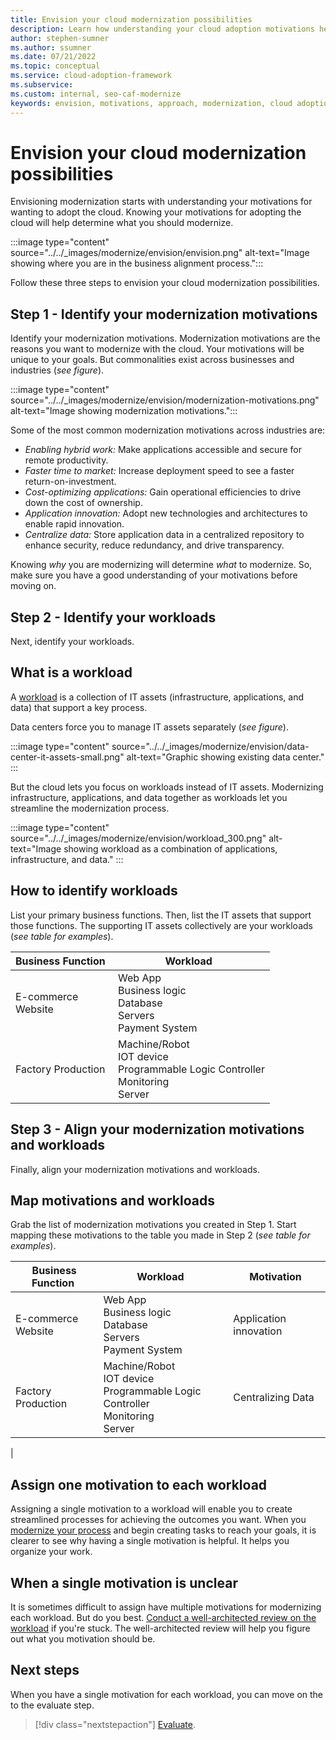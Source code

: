 ```yaml
---
title: Envision your cloud modernization possibilities
description: Learn how understanding your cloud adoption motivations help you establish your approach to the modernization horizons, as part of your cloud adoption-related modernization plan.
author: stephen-sumner
ms.author: ssumner
ms.date: 07/21/2022
ms.topic: conceptual
ms.service: cloud-adoption-framework
ms.subservice:
ms.custom: internal, seo-caf-modernize
keywords: envision, motivations, approach, modernization, cloud adoption framework
---
```

# Envision your cloud modernization possibilities

Envisioning modernization starts with understanding your motivations for wanting to adopt the cloud. Knowing your motivations for adopting the cloud will help determine what you should modernize.

:::image type="content" source="../../_images/modernize/envision/envision.png" alt-text="Image showing where you are in the business alignment process.":::

Follow these three steps to envision your cloud modernization possibilities.

## Step 1 - Identify your modernization motivations

 Identify your modernization motivations. Modernization motivations are the reasons you want to modernize with the cloud. Your motivations will be unique to your goals. But commonalities exist across businesses and industries (*see figure*).

:::image type="content" source="../../_images/modernize/envision/modernization-motivations.png" alt-text="Image showing modernization motivations.":::

Some of the most common modernization motivations across industries are:

- *Enabling hybrid work:* Make applications accessible and secure for remote productivity.
- *Faster time to market:* Increase deployment speed to see a faster return-on-investment.
- *Cost-optimizing applications:* Gain operational efficiencies to drive down the cost of ownership.
- *Application innovation:* Adopt new technologies and architectures to enable rapid innovation.
- *Centralize data:* Store application data in a centralized repository to enhance security, reduce redundancy, and drive transparency.

Knowing *why* you are modernizing will determine *what* to modernize. So, make sure you have a good understanding of your motivations before moving on.

## Step 2 - Identify your workloads

Next, identify your workloads.

## What is a workload

A [workload](../../plan/workloads.md) is a collection of IT assets (infrastructure, applications, and data) that support a key process.

Data centers force you to manage IT assets separately (*see figure*).

:::image type="content" source="../../_images/modernize/envision/data-center-it-assets-small.png" alt-text="Graphic showing existing data center." :::

But the cloud lets you focus on workloads instead of IT assets. Modernizing infrastructure, applications, and data together as workloads let you streamline the modernization process.

:::image type="content" source="../../_images/modernize/envision/workload_300.png" alt-text="Image showing workload as a combination of applications, infrastructure, and data." :::

## How to identify workloads

List your primary business functions. Then, list the IT assets that support those functions. The supporting IT assets collectively are your workloads (*see table for examples*).

|Business Function<span title="Business Function">&nbsp;</span> |Workload <span title="Supporting IT Assets">&nbsp;</span>
| --- | --- |
|E-commerce<br>Website| Web App<br>Business logic<br>Database<br>Servers<br>Payment System|
|Factory Production|Machine/Robot<br>IOT device<br>Programmable Logic Controller<br>Monitoring<br>Server

## Step 3 - Align your modernization motivations and workloads

Finally, align your modernization motivations and workloads.

## Map motivations and workloads

Grab the list of modernization motivations you created in Step 1. Start mapping these motivations to the table you made in Step 2 (*see table for examples*).

|Business Function<span title="Business Function">&nbsp;</span> |Workload <span title="Supporting IT Assets">&nbsp;</span> |Motivation<span title="Motivation">&nbsp;</span> |
| --- | --- | --- |
|E-commerce<br>Website| Web App<br>Business logic<br>Database<br>Servers<br>Payment System|Application innovation
|Factory Production|Machine/Robot<br>IOT device<br>Programmable Logic Controller<br>Monitoring<br>Server|Centralizing Data
|

## Assign one motivation to each workload

Assigning a single motivation to a workload will enable you to create streamlined processes for achieving the outcomes you want. When you [modernize your process](/docs/modernize/modernize-strategies/devops-practices-modernization.md) and begin creating tasks to reach your goals, it is clearer to see why having a single motivation is helpful. It helps you organize your work.

## When a single motivation is unclear

It is sometimes difficult to assign have multiple motivations for modernizing each workload. But do you best. [Conduct a well-architected review on the workload](/assessments/?mode=pre-assessment&id=azure-architecture-review&session=e88fbec1-a73c-4d4f-8192-e2633676d3b9) if you're stuck. The well-architected review will help you figure out what you motivation should be.

## Next steps

When you have a single motivation for each workload, you can move on the to the evaluate step.

> [!div class="nextstepaction"]
> [Evaluate](../../modernize/business-alignment/evaluate-modernization-options.md).
